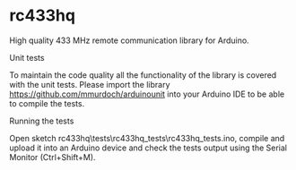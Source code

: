 # rc433hq
High quality 433 MHz remote communication library for Arduino.

Unit tests

To maintain the code quality all the functionality of the library is covered with the unit tests. Please import the library https://github.com/mmurdoch/arduinounit into your Arduino IDE to be able to compile the tests.

Running the tests

Open sketch rc433hq\tests\rc433hq_tests\rc433hq_tests.ino, compile and upload it into an Arduino device and check the tests output using the Serial Monitor (Ctrl+Shift+M).
